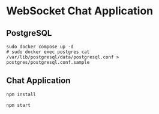 # WebSocket Chat Application

## PostgreSQL

```shell
sudo docker compose up -d
# sudo docker exec postgres cat /var/lib/postgresql/data/postgresql.conf > postgres/postgresql.conf.sample
```

## Chat Application

```sh
npm install
```

```sh
npm start
```
